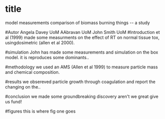 # title
model measurements comparison of
biomass burning things -- a study

#Autor
Angela Davey UoM
AAbravan UoM
John Smith UoM
 #Introduction
et al (1999) made some measurments on the effect of RT on normal tissue tox, usingdosimetric  (allen et al 2000).

#simulation
John has made some measurements and simulation on the box model. it is reproduces some dominants..

#methodology
we used an AMS (Allen et al 1999) to measure particle mass and chemical composition.

#results
we obsereved particle growth through coagulation and report the changing on the..


#conclusion
we made some groundbreaking discovery
aren't we great
give us fund!

#figures
this is where fig one goes
